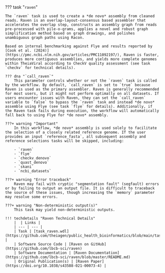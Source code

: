 ??? task "`raven`"

    The `raven` task is used to create a *de novo* assembly from cleaned reads. Raven is an overlap-layout-consensus based assembler that accelerates the overlap step, constructs an assembly graph from reads pre-processed with pile-o-grams, applies a novel and robust graph simplification method based on graph drawings, and polishes unambiguous graph paths using Racon. 

<!-- if: theiaviral -->
    Based on internal benchmarking against Flye and results reported by [Cook et al. (2024)](https://pmc.ncbi.nlm.nih.gov/articles/PMC11092197/), Raven is faster, produces more contiguous assemblies, and yields more complete genomes within TheiaViral according to CheckV quality assessment (see task `checkv` for technical details).

    ??? dna "`call_raven`"
        This parameter controls whether or not the `raven` task is called by the workflow. By default, `call_raven` is set to `true` because Raven is used as the primary assembler. Raven is generally recommended for most users, but it might not perform optimally on all datasets. If users encounter issues with Raven, they can set the `call_raven` variable to `false` to bypass the `raven` task and instead *de novo* assemble using Flye (see task `flye` for details). Additionally, if the Raven task fails during execution, the workflow will automatically fall back to using Flye for *de novo* assembly.

    ???+ warning "Important"
        In this workflow, *de novo* assembly is used solely to facilitate the selection of a closely related reference genome. If the user provides an input `reference_fasta`, all subsequent assembly and reference selections tasks will be skipped, including:

        - `raven`
        - `flye`
        - `checkv_denovo`
        - `quast_denovo`
        - `skani`
        - `ncbi_datasets`
<!-- endif -->

    ???+ warning "Error traceback"
        Raven may fail with cryptic "segmentation fault" (segfault) errors or by failing to output an output file. It is difficult to traceback the source of these issues, though increasing the `memory` parameter may resolve some errors.

    ???+ warning "Non-deterministic output(s)"
        This task may yield non-deterministic outputs.

    !!! techdetails "Raven Technical Details"
        |  | Links |
        | --- | --- |
        | Task | [task_raven.wdl](https://github.com/theiagen/public_health_bioinformatics/blob/main/tasks/assembly/task_raven.wdl) |
        | Software Source Code | [Raven on GitHub](https://github.com/lbcb-sci/raven)
        | Software Documentation | [Raven Documentation](https://github.com/lbcb-sci/raven/blob/master/README.md)
        | Original Publication(s) | [Raven Paper](https://doi.org/10.1038/s43588-021-00073-4) |